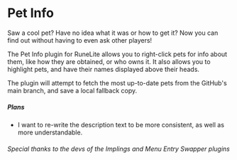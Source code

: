 # Pet Info
Saw a cool pet? Have no idea what it was or how to get it?
Now you can find out without having to even ask other players!

The Pet Info plugin for RuneLite allows you to right-click pets for info about them,
like how they are obtained, or who owns it.
It also allows you to highlight pets, and have their names displayed above their heads.

The plugin will attempt to fetch the most up-to-date pets from the GitHub's
main branch, and save a local fallback copy.

##### Plans
* I want to re-write the description text to be more consistent, as well as more understandable.

###### Special thanks to the devs of the Implings and Menu Entry Swapper plugins
